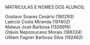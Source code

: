MATRICULAS E NOMES DOS ALUNOS;
<br/>

Gustavo Soares Cesário (190293) <br/>
Laércio Costa Miranda (191402) <br/>
Mateus José Barbosa (1326916) <br/>
Otávio Nepomuceno Morais (188334) <br/>
Uilliam Fagner Barbosa Silva (192462) <br/>
